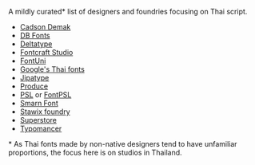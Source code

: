 A mildly curated\* list of designers and foundries focusing on Thai script. 

 - [Cadson Demak](https://fonts.cadsondemak.com/)
 - [DB Fonts](https://www.dbfont.biz/fontsample.php)
 - [Deltatype](https://deltaty.pe/fonts/) 
 - [Fontcraft Studio](https://www.fontcraftstudio.com/)
 - [FontUni](https://fontuni.com/)
 - [Google's Thai fonts](https://fonts.google.com/?subset=thai&noto.script=Thai)
 - [Jipatype](https://www.jipatype.com/home)
 - [Produce](www.producebkk.com)
 - [PSL](http://www.fontpsl.com/webpage/myfont/index.php) or [FontPSL](http://www.psl.mundesigns.com/)
 - [Smarn Font](https://smarnfont.net/)
 - [Stawix foundry](https://stawix.com/font/)
 - [Superstore](http://www.superstorefont.com/)
 - [Typomancer](https://typomancer.com/)

\* As Thai fonts made by non-native designers tend to have unfamiliar proportions, the focus here is on studios in Thailand.
